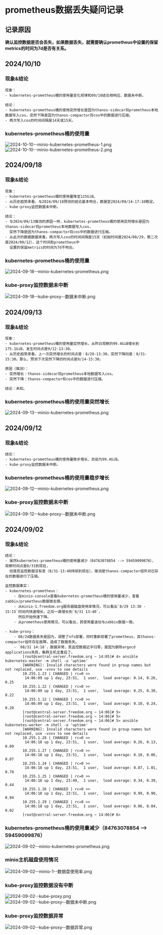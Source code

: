 # prometheus数据丢失疑问记录



## 记录原因
**确认监控数据是否会丢失，如果数据丢失，就需要确认prometheus中设置的保留metrics的时间为7d是否有关系。**



## 2024/10/10
### 现象&结论
```
现象：
- kubernetes-prometheus桶的使用量变化规律和09/18结论相响应，数据未中断。

结论：
- kubernetes-prometheus桶的使用突然增长是因为thanos-sidecar将prometheus本地数据写入cos，突然下降是因为thanos-compactor将cos中的数据进行压缩。
- 两次写入cos的时间间隔是14天或15天。
```

### kubernetes-prometheus桶的使用量
![2024-10-10--minio-kubernetes-prometheus-1.png](images/2024-10-10--minio-kubernetes-prometheus-1.png)
![2024-10-10--minio-kubernetes-prometheus-2.png](images/2024-10-10--minio-kubernetes-prometheus-2.png)



## 2024/09/18
### 现象&结论
```
现象：
- kubernetes-prometheus桶的使用量降至125GiB。
- 从历史趋势来看，与2024/09/18预测的结论基本吻合，数据至2024/09/14-17:10稳定。
- kube-proxy监控数据未中断。

结论：
- 与2024/09/13推测的原因一样，kubernetes-prometheus桶的使用突然增长是因为thanos-sidecar将prometheus本地数据写入cos，
  突然下降是因为thanos-compactor将cos中的数据进行压缩。
- 从此次的数据数据来看，两次写入cos的时间间隔是15天（初始时间是2024/08/29，第二次是2024/09/12），这个时间和prometheus中
  设置的保留metrics的时间为7d不吻合。
```

### kubernetes-prometheus桶的使用量
![2024-09-18--minio-kubernetes-prometheus.png](images/2024-09-18--minio-kubernetes-prometheus.png)

### kube-proxy监控数据未中断
![2024-09-18--kube-proxy--数据未中断.png](images/2024-09-18--kube-proxy--数据未中断.png)



## 2024/09/13
### 现象&结论
```
现象：
- kubernetes-prometheus桶的使用量突然增长，从昨日观察的99.4GiB增长到175.1GiB，发生时间点是9/12-13:30。
- 从历史趋势来看，上一次突然增长的时间点是：8/29-13:30，突然下降则是：8/31-15:30。那么，预测下次突然下降的时间点是9/14-15:30。

原因（推测）：
- 突然增长：thanos-sidecar将prometheus本地数据写入cos。
- 突然下降：thanos-compactor将cos中的数据进行压缩。

结论：未知。
```

### kubernetes-prometheus桶的使用量突然增长
![2024-09-13--minio-kubernetes-prometheus.png](images/2024-09-13--minio-kubernetes-prometheus.png)



## 2024/09/12
### 现象&结论
```
结论：
- kubernetes-prometheus桶的使用量稳步增长，目前为99.4GiB。
- kube-proxy监控数据未中断。
```

### kubernetes-prometheus桶的使用量稳步增长
![2024-09-12--minio-kubernetes-prometheus.png](images/2024-09-12--minio-kubernetes-prometheus.png)

### kube-proxy监控数据未中断
![2024-09-12--kube-proxy--数据未中断.png](images/2024-09-12--kube-proxy--数据未中断.png)



## 2024/09/02
### 现象&结论
```
结论：
- 虽然kubernetes-prometheus桶的使用量减少（84763078854 --> 59459099876），观察时间点是8/31到现在，
  但是其监控数据没有丢（8/31-13:40持续到现在），推测是thanos-compactor组件对已存在的数据进行了压缩。

监控数据事实：
- kubernetes-prometheus：
    - 在minio-console查看kubernetes-prometheus桶的使用量减少，查看zabbix/prometheus数据做支撑。
    - 从minio-1.freedom.org服务器磁盘使用率情况，可以看出`8/29 13:30 - 15:15`时间内快速增长，之后一直增长到`8/31 13:40`，  
      然后开始快速下降。
    - 从prometheus使用情况，可以看出，其使用量波动与zabbix数据一致。

- kube-proxy：
    - 08/24数据丢失是因为，调整了nfs部署，同时重新部署了prometheus，其thanos-compactor组件存在故障，造成了数据丢失。
    - `08/31 14:18`，数据异常，其监控数据近乎归零，是因为删除argocd applications失败，集群主机全重启了。
        [root@central-server.freedom.org ~ 14:05]# 4> ansible kubernetes-master -m shell -a 'uptime'
        [WARNING]: Invalid characters were found in group names but not replaced, use -vvvv to see details
        10.255.1.23 | CHANGED | rc=0 >>
         14:06:09 up 1 day, 23:51,  1 user,  load average: 0.14, 0.26, 0.25
        10.255.1.22 | CHANGED | rc=0 >>
         14:06:09 up 1 day, 23:51,  1 user,  load average: 0.25, 0.30, 0.22
        10.255.1.12 | CHANGED | rc=0 >>
         14:06:09 up 1 day, 23:51,  1 user,  load average: 0.10, 0.24, 0.20
        [root@central-server.freedom.org ~ 14:06]# 5> 
        [root@central-server.freedom.org ~ 14:06]# 5> 
        [root@central-server.freedom.org ~ 14:06]# 5> ansible kubernetes-worker -m shell -a 'uptime'
        [WARNING]: Invalid characters were found in group names but not replaced, use -vvvv to see details
        10.255.1.28 | CHANGED | rc=0 >>
         14:06:18 up 1 day, 23:51,  1 user,  load average: 0.26, 0.13, 0.09
        10.255.1.27 | CHANGED | rc=0 >>
         14:06:18 up 1 day, 23:51,  1 user,  load average: 0.10, 0.06, 0.07
        10.255.1.24 | CHANGED | rc=0 >>
         14:06:18 up 1 day, 23:51,  1 user,  load average: 0.87, 1.01, 0.78
        10.255.1.25 | CHANGED | rc=0 >>
         14:06:18 up 1 day, 23:49,  1 user,  load average: 0.34, 0.39, 0.44
        10.255.1.26 | CHANGED | rc=0 >>
         14:06:18 up 1 day, 23:51,  1 user,  load average: 0.99, 0.90, 0.94
        10.255.1.29 | CHANGED | rc=0 >>
         14:06:18 up 1 day, 23:51,  1 user,  load average: 0.06, 0.04, 0.02
        [root@central-server.freedom.org ~ 14:06]# 6> 
```

### kubernetes-prometheus桶的使用量减少（84763078854 --> 59459099876）
![2024-09-02--minio-kubernetes-prometheus.png](images/2024-09-02--minio-kubernetes-prometheus.png)

### minio主机磁盘使用情况
![2024-09-02--minio-1--数据盘使用率.png](images/2024-09-02--minio-1--数据盘使用率.png)

### kube-proxy监控数据没有中断
![2024-09-02--kube-proxy.png](images/2024-09-02--kube-proxy.png)
![2024-09-02--kube-proxy--数据未中断.png](images/2024-09-02--kube-proxy--数据未中断.png)

### kube-proxy监控数据异常
![2024-09-02--kube-proxy--数据异常.png](images/2024-09-02--kube-proxy--数据异常.png)

